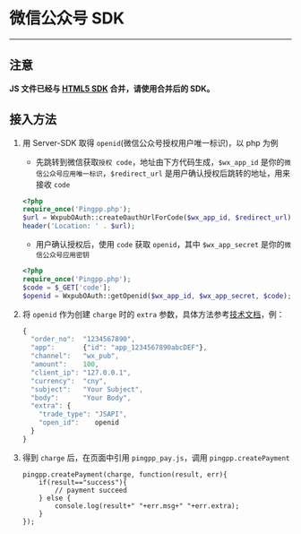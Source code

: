 # 微信公众号 SDK
---------------
## 注意
**JS 文件已经与 [HTML5 SDK](https://github.com/PingPlusPlus/pingpp-html5) 合并，请使用合并后的 SDK。**
## 接入方法
1. 用 Server-SDK 取得 `openid`(微信公众号授权用户唯一标识)，以 php 为例
    - 先跳转到微信获取`授权 code`，地址由下方代码生成，`$wx_app_id` 是你的`微信公众号应用唯一标识`，`$redirect_url` 是用户确认授权后跳转的地址，用来接收 `code`
    ```php
    <?php
    require_once('Pingpp.php');
    $url = WxpubOAuth::createOauthUrlForCode($wx_app_id, $redirect_url);
    header('Location: ' . $url);
    ```
    - 用户确认授权后，使用 `code` 获取 `openid`，其中 `$wx_app_secret` 是你的`微信公众号应用密钥`
    ```php
    <?php
    require_once('Pingpp.php');
    $code = $_GET['code'];
    $openid = WxpubOAuth::getOpenid($wx_app_id, $wx_app_secret, $code);
    ```
2. 将 `openid` 作为创建 `charge` 时的 `extra` 参数，具体方法参考[技术文档](https://pingxx.com/document/api/#api-c-new)，例：

    ```js
    {
      "order_no":  "1234567890",
      "app":       {"id": "app_1234567890abcDEF"},
      "channel":   "wx_pub",
      "amount":    100,
      "client_ip": "127.0.0.1",
      "currency":  "cny",
      "subject":   "Your Subject",
      "body":      "Your Body",
      "extra": {
        "trade_type": "JSAPI",
        "open_id":    openid
      }
    }
    ```
3. 得到 `charge` 后，在页面中引用 `pingpp_pay.js`，调用 `pingpp.createPayment`

    ```jsw
    pingpp.createPayment(charge, function(result, err){
        if(result=="success"){
            // payment succeed
        } else {
            console.log(result+" "+err.msg+" "+err.extra);
        }
    });
    ```
